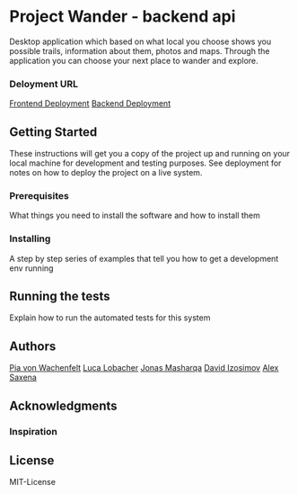 # Project Wander - backend api

Desktop application which based on what local you choose shows you possible trails, information about them, photos and maps.
Through the application you can choose your next place to wander and explore.

### Deloyment URL
[Frontend Deployment](https://wanderproject.netlify.com/)
[Backend Deployment](https://c-wander-api.herokuapp.com/)

## Getting Started

These instructions will get you a copy of the project up and running on your local machine for development and testing purposes. See deployment for notes on how to deploy the project on a live system.

### Prerequisites

What things you need to install the software and how to install them

### Installing

A step by step series of examples that tell you how to get a development env running

## Running the tests

Explain how to run the automated tests for this system

## Authors
[Pia von Wachenfelt](https://github.com/piavW)
[Luca Lobacher](https://github.com/lucamarial)
[Jonas Masharqa](https://github.com/tazzex7)
[David Izosimov](https://github.com/DavveDavve)
[Alex Saxena](https://github.com/AlexSaxena)

## Acknowledgments
### Inspiration

## License
MIT-License

